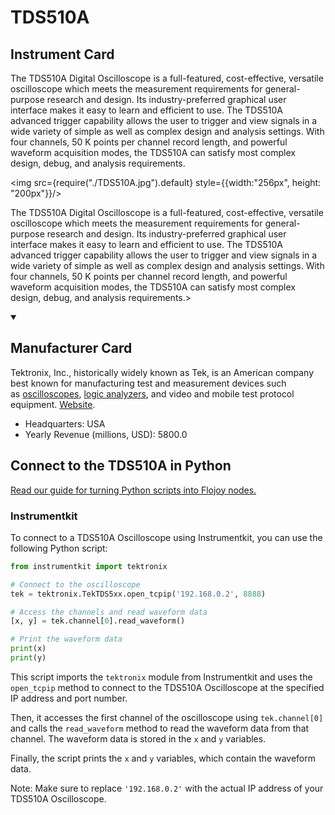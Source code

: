 
# TDS510A

## Instrument Card

<div className="flex">

<div>

The TDS510A Digital Oscilloscope is a full-featured, cost-effective, versatile oscilloscope which meets the measurement requirements for general-purpose research and design. Its industry-preferred graphical user interface makes it easy to learn and efficient to use. The TDS510A advanced trigger capability allows the user to trigger and view signals in a wide variety of simple as well as complex design and analysis settings. With four channels, 50 K points per channel record length, and powerful waveform acquisition modes, the TDS510A can satisfy most complex design, debug, and analysis requirements.

</div>

<img src={require("./TDS510A.jpg").default} style={{width:"256px", height: "200px"}}/>

</div>

The TDS510A Digital Oscilloscope is a full-featured, cost-effective, versatile oscilloscope which meets the measurement requirements for general-purpose research and design. Its industry-preferred graphical user interface makes it easy to learn and efficient to use. The TDS510A advanced trigger capability allows the user to trigger and view signals in a wide variety of simple as well as complex design and analysis settings. With four channels, 50 K points per channel record length, and powerful waveform acquisition modes, the TDS510A can satisfy most complex design, debug, and analysis requirements.>

<details open>
<summary><h2>Manufacturer Card</h2></summary>

Tektronix, Inc., historically widely known as Tek, is an American company best known for manufacturing test and measurement devices such as [oscilloscopes](https://en.wikipedia.org/wiki/Oscilloscope), [logic analyzers](https://en.wikipedia.org/wiki/Logic_analyzer), and video and mobile test protocol equipment. <a href="https://www.tek.com/en">Website</a>.

<ul>
  <li>Headquarters: USA</li>
  <li>Yearly Revenue (millions, USD): 5800.0</li>
</ul>
</details>

## Connect to the TDS510A in Python

[Read our guide for turning Python scripts into Flojoy nodes.](https://docs.flojoy.ai/custom-nodes/creating-custom-node/)


### Instrumentkit

To connect to a TDS510A Oscilloscope using Instrumentkit, you can use the following Python script:

```python
from instrumentkit import tektronix

# Connect to the oscilloscope
tek = tektronix.TekTDS5xx.open_tcpip('192.168.0.2', 8888)

# Access the channels and read waveform data
[x, y] = tek.channel[0].read_waveform()

# Print the waveform data
print(x)
print(y)
```

This script imports the `tektronix` module from Instrumentkit and uses the `open_tcpip` method to connect to the TDS510A Oscilloscope at the specified IP address and port number.

Then, it accesses the first channel of the oscilloscope using `tek.channel[0]` and calls the `read_waveform` method to read the waveform data from that channel. The waveform data is stored in the `x` and `y` variables.

Finally, the script prints the `x` and `y` variables, which contain the waveform data.

Note: Make sure to replace `'192.168.0.2'` with the actual IP address of your TDS510A Oscilloscope.

